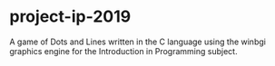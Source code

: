 # project-ip-2019
A game of Dots and Lines written in the C language using the winbgi graphics engine for the Introduction in Programming subject.

